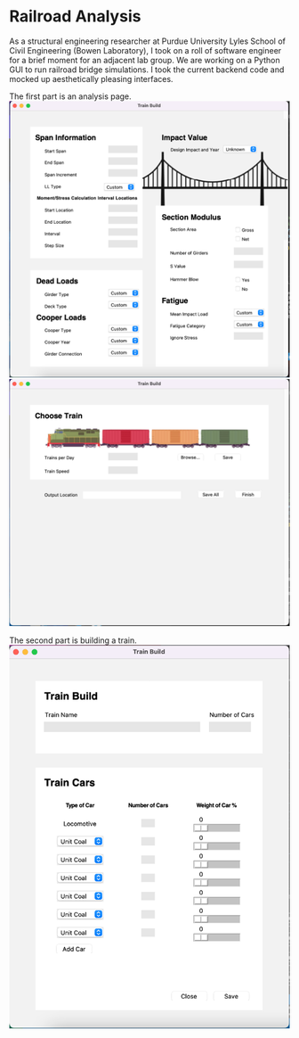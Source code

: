# Railroad Analysis
As a structural engineering researcher at Purdue University Lyles School of Civil Engineering (Bowen Laboratory), I took on a roll of software engineer for a brief moment for an adjacent lab group. 
We are working on a Python GUI to run railroad bridge simulations. I took the current backend code and mocked up aesthetically pleasing interfaces.

The first part is an analysis page.
![](AnalysisP1.png)
![](AnalysisP2.png)

The second part is building a train.
![](TrainBuild.png)

